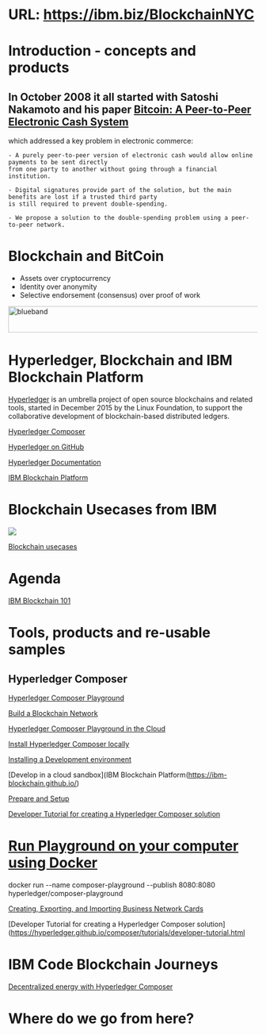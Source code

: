 # URL: https://ibm.biz/BlockchainNYC

# Introduction - concepts and products
## In October 2008 it all started with Satoshi Nakamoto and his paper [Bitcoin: A Peer-to-Peer Electronic Cash System](https://bitcoin.org/bitcoin.pdf) 
which addressed a key problem in electronic commerce:
~~~
- A purely peer-to-peer version of electronic cash would allow online payments to be sent directly 
from one party to another without going through a financial institution. 

- Digital signatures provide part of the solution, but the main benefits are lost if a trusted third party 
is still required to prevent double-spending.

- We propose a solution to the double-spending problem using a peer-to-peer network.
~~~

# Blockchain and BitCoin

* Assets over cryptocurrency
* Identity over anonymity
* Selective endorsement (consensus) over proof of work

<img src="https://farm5.staticflickr.com/4503/37148677233_71edc5a37b_o.png" width="1041" height="53" alt="blueband">

# Hyperledger, Blockchain and IBM Blockchain Platform

[Hyperledger](http://hyperledger.org/) is an umbrella project of open source blockchains and related tools, started in December 2015 by the Linux Foundation, to support the collaborative development of blockchain-based distributed ledgers.

[Hyperledger Composer](https://hyperledger.github.io/composer/introduction/introduction.html)

[Hyperledger on GitHub](https://github.com/hyperledger)

[Hyperledger Documentation](https://hyperledger-fabric.readthedocs.io/en/release/)

[IBM Blockchain Platform](https://console.bluemix.net/docs/services/blockchain/index.html#ibm-blockchain-platform)

# Blockchain Usecases from IBM

<img src="https://www.ibm.com/blogs/internet-of-things/wp-content/uploads/2017/05/2-1.jpg">

[Blockchain usecases](https://www.ibm.com/blockchain/use-cases/)

# Agenda

[IBM Blockchain 101](https://github.com/LennartFr/20171110-Blockchain-at-South-Bay/blob/master/IBM%20Blockchain%20101.md)

# Tools, products and re-usable samples

## Hyperledger Composer
[Hyperledger Composer Playground](https://composer-playground.mybluemix.net/login)

[Build a Blockchain Network](https://developer.ibm.com/code/patterns/build-a-blockchain-network/)

[Hyperledger Composer Playground in the Cloud](https://composer-playground.mybluemix.net/login)

[Install Hyperledger Composer locally](https://hyperledger.github.io/composer/installing/using-playground-locally.html)

[Installing a Development environment](https://hyperledger.github.io/composer/installing/development-tools.html)

[Develop in a cloud sandbox](IBM Blockchain Platform(https://ibm-blockchain.github.io/)

[Prepare and Setup](https://ibm-blockchain.github.io/setup/)

[Developer Tutorial for creating a Hyperledger Composer solution](https://hyperledger.github.io/composer/tutorials/developer-tutorial.html)

# [Run Playground on your computer using Docker](https://www.ibm.com/developerworks/cloud/library/cl-model-test-your-blockchain-network-with-hyperledger-composer-playground/index.html )

docker run --name composer-playground --publish 8080:8080 hyperledger/composer-playground

[Creating, Exporting, and Importing Business Network Cards](https://hyperledger.github.io/composer/managing/id-cards-playground.html)

[Developer Tutorial for creating a Hyperledger Composer solution](https://hyperledger.github.io/composer/tutorials/developer-tutorial.html


# IBM Code Blockchain Journeys
[Decentralized energy with Hyperledger Composer ](https://developer.ibm.com/code/patterns/decentralized-energy-hyperledger-composer/)

# Where do we go from here?
